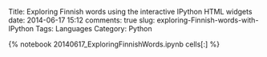 Title: Exploring Finnish words using the interactive IPython HTML widgets
date: 2014-06-17 15:12
comments: true
slug: exploring-Finnish-words-with-IPython
Tags: Languages
Category: Python

{% notebook 20140617_ExploringFinnishWords.ipynb cells[:] %}

